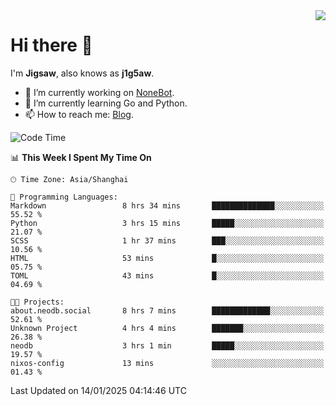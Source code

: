 <a href="#">
  <img align="right" src="https://github-readme-stats.vercel.app/api?username=j1g5awi&count_private=true&show_icons=true&title_color=80070B&text_color=B3B3B3&bg_color=212121&icon_color=80070B" />
</a>

# Hi there 👋

I'm **Jigsaw**, also knows as **j1g5aw**.

- 🔭 I’m currently working on [NoneBot](https://github.com/nonebot).
- 🌱 I’m currently learning Go and Python.
- 📫 How to reach me: [Blog](https://blog.maddestroyer.xyz/).

<!--START_SECTION:waka-->
![Code Time](http://img.shields.io/badge/Code%20Time-1%2C835%20hrs%2018%20mins-blue)

📊 **This Week I Spent My Time On** 

```text
🕑︎ Time Zone: Asia/Shanghai

💬 Programming Languages: 
Markdown                 8 hrs 34 mins       ██████████████░░░░░░░░░░░   55.52 % 
Python                   3 hrs 15 mins       █████░░░░░░░░░░░░░░░░░░░░   21.07 % 
SCSS                     1 hr 37 mins        ███░░░░░░░░░░░░░░░░░░░░░░   10.56 % 
HTML                     53 mins             █░░░░░░░░░░░░░░░░░░░░░░░░   05.75 % 
TOML                     43 mins             █░░░░░░░░░░░░░░░░░░░░░░░░   04.69 % 

🐱‍💻 Projects: 
about.neodb.social       8 hrs 7 mins        █████████████░░░░░░░░░░░░   52.61 % 
Unknown Project          4 hrs 4 mins        ███████░░░░░░░░░░░░░░░░░░   26.38 % 
neodb                    3 hrs 1 min         █████░░░░░░░░░░░░░░░░░░░░   19.57 % 
nixos-config             13 mins             ░░░░░░░░░░░░░░░░░░░░░░░░░   01.43 % 
```


 Last Updated on 14/01/2025 04:14:46 UTC
<!--END_SECTION:waka-->
